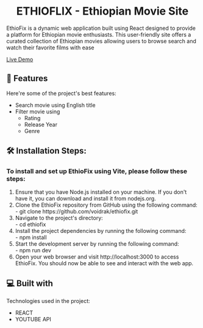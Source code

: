 <h1 align="center" id="title">ETHIOFLIX - Ethiopian Movie Site</h1>

<p id="description">EthioFix is a dynamic web application built using React designed to provide a platform for Ethiopian movie enthusiasts. This user-friendly site offers a curated collection of Ethiopian movies allowing users to browse search and watch their favorite films with ease</p>

<a href="https://ethioflixx.vercel.app/home">Live Demo</a>

  
  
<h2>🧐 Features</h2>

Here're some of the project's best features:

*   Search movie using English title
*   Filter movie using
    - Rating
    - Release Year
    - Genre

<h2>🛠️ Installation Steps:</h2>
<h3>To install and set up EthioFix using Vite, please follow these steps:</h3>
<ol>
 <li> Ensure that you have Node.js installed on your machine. If you don't have it, you can download and install it from nodejs.org.</li>
 <li> Clone the EthioFix repository from GitHub using the following command:</li>
    - git clone https://github.com/voidrak/ethiofix.git
<li>Navigate to the project's directory:</li>
   -  cd ethiofix
<li>Install the project dependencies by running the following command:</li>
   -  npm install
<li>Start the development server by running the following command:</li>
   - npm run dev
<li>Open your web browser and visit http://localhost:3000 to access EthioFix. You should now be able to see and interact with the web app.</li>
</ol>

  
  
<h2>💻 Built with</h2>

Technologies used in the project:

*   REACT
*   YOUTUBE API
